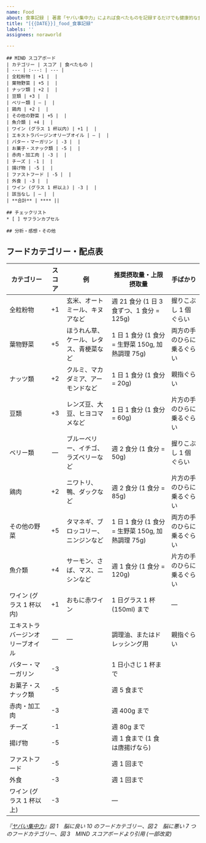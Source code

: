 ```yaml
---
name: Food
about: 食事記録 | 著書「ヤバい集中力」によれば食べたものを記録するだけでも健康的な食生活を維持できる可能性が高まります
title: "[{{DATE}}]_food_食事記録"
labels: ''
assignees: noraworld

---
```


```
## MIND スコアボード
| カテゴリー | スコア | 食べたもの |
| --- | :---: | --- |
| 全粒粉物 | +1 |  |
| 葉物野菜 | +5 |  |
| ナッツ類 | +2 |  |
| 豆類 | +3 |  |
| ベリー類 | ― |  |
| 鶏肉 | +2 |  |
| その他の野菜 | +5 |  |
| 魚介類 | +4 |  |
| ワイン (グラス 1 杯以内) | +1 |  |
| エキストラバージンオリーブオイル | ― |  |
| バター・マーガリン | -3 |  |
| お菓子・スナック類 | -5 |  |
| 赤肉・加工肉 | -3 |  |
| チーズ | -1 |  |
| 揚げ物 | -5 |  |
| ファストフード | -5 |  |
| 外食 | -3 |  |
| ワイン (グラス 1 杯以上) | -3 |  |
| 該当なし | ― |  |
| **合計** | **** ||

## チェックリスト
* [ ] サフランカプセル

## 分析・感想・その他

```

## フードカテゴリー・配点表
| カテゴリー | スコア | 例 | 推奨摂取量・上限摂取量 | 手ばかり |
| --- | :---: | --- | --- | --- |
| 全粒粉物 | +1 | 玄米、オートミール、キヌアなど | 週 21 食分 (1 日 3 食ずつ、1 食分 = 125g) | 握りこぶし 1 個ぐらい |
| 葉物野菜 | +5 | ほうれん草、ケール、レタス、青梗菜など | 1 日 1 食分 (1 食分 = 生野菜 150g, 加熱調理 75g) | 両方の手のひらに乗るぐらい |
| ナッツ類 | +2 | クルミ、マカダミア、アーモンドなど | 1 日 1 食分 (1 食分 = 20g) | 親指ぐらい |
| 豆類 | +3 | レンズ豆、大豆、ヒヨコマメなど | 1 日 1 食分 (1 食分 = 60g) | 片方の手のひらに乗るぐらい |
| ベリー類 | ― | ブルーベリー、イチゴ、ラズベリーなど | 週 2 食分 (1 食分 = 50g) | 握りこぶし 1 個ぐらい |
| 鶏肉 | +2 | ニワトリ、鴨、ダックなど | 週 2 食分 (1 食分 = 85g) | 片方の手のひらに乗るぐらい |
| その他の野菜 | +5 | タマネギ、ブロッコリー、ニンジンなど | 1 日 1 食分 (1 食分 = 生野菜 150g, 加熱調理 75g) | 両方の手のひらに乗るぐらい |
| 魚介類 | +4 | サーモン、さば、マス、ニシンなど | 週 1 食分 (1 食分 = 120g) | 片方の手のひらに乗るぐらい |
| ワイン (グラス 1 杯以内) | +1 | おもに赤ワイン | 1 日グラス 1 杯 (150ml) まで | ― |
| エキストラバージンオリーブオイル | ― | ― | 調理油、またはドレッシング用 | 親指ぐらい |
| バター・マーガリン | -3 | | 1 日小さじ 1 杯まで | |
| お菓子・スナック類 | -5 | | 週 5 食まで | |
| 赤肉・加工肉 | -3 | | 週 400g まで | |
| チーズ | -1 | | 週 80g まで | |
| 揚げ物 | -5 | | 週 1 食まで (1 食は唐揚げなら) | |
| ファストフード | -5 | | 週 1 回まで | |
| 外食 | -3 | | 週 1 回まで | |
| ワイン (グラス 1 杯以上) | -3 | | ― | |

_『[ヤバい集中力](https://www.amazon.co.jp/dp/B07X32TV1M)』図 1　脳に良い 10 のフードカテゴリー、図 2　脳に悪い 7 つのフードカテゴリー、図 3　MIND スコアボードより引用 (一部改変)_
